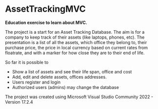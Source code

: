 # AssetTrackingMVC
<strong>Education exercise to learn about MVC.</strong>

The project is a start for an Asset Tracking Database. The aim is for a company to keep track of their assets (like laptops, phones, etc).
The presentation is a list of all the assets, which office they belong to, their purchase price, the price in local currency based on current rates from floatrate, and with a marker for how close they are to their end of life. 

So far it is possible to
<ul>
<li>Show a list of assets and see their life span, office and cost</li>
<li>Add, edit and delete assets, offices addresses.</li>
<li>Users register and login</li>
<li>Authorized users (admins) may change the database</li>
</ul>

The project was created using Microsoft Visual Studio Community 2022 - Version 17.2.4
